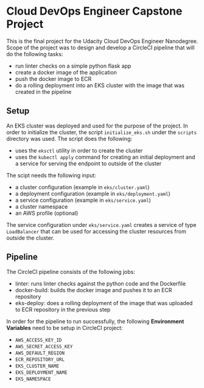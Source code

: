 # Cloud DevOps Engineer Capstone Project

This is the final project for the Udacity Cloud DevOps Engineer Nanodegree. Scope of the project was to design and develop a CircleCI pipeline that will do the following tasks:
- run linter checks on a simple python flask app
- create a docker image of the application
- push the docker image to ECR
- do a rolling deployment into an EKS cluster with the image that was created in the pipeline

## Setup
An EKS cluster was deployed and used for the purpose of the project. 
In order to initialize the cluster, the script  `initialize_eks.sh` under the `scripts` directory was used. The script does the following: 
- uses the `eksctl` utility in order to create the cluster
- uses the `kubectl apply` command for creating an initial deployment and a service for serving the endpoint to outside of the cluster 

The scipt needs the following input: 
- a cluster configuration (example in `eks/cluster.yaml`)
- a  deployment configuration (example in `eks/deployment.yaml`)
- a service configuration (example in `eks/service.yaml`)
- a cluster namespace
- an AWS profile (optional)

The service configuration under `eks/service.yaml` creates a service of type `LoadBalancer` that can be used for accessing the cluster resources from outside the cluster. 

## Pipeline
The CircleCI pipeline consists of the following jobs:
- linter: runs linter checks against the python code and the Dockerfile
- docker-build: builds the docker image and pushes it to an ECR repository
- eks-deploy: does a rolling deployment of the image that was uploaded to ECR repository in the previous step

In order for the pipeline to run successfully, the following **Environment Variables** need to be setup in CircleCI project: 
- `AWS_ACCESS_KEY_ID`
- `AWS_SECRET_ACCESS_KEY`
- `AWS_DEFAULT_REGION`
- `ECR_REPOSITORY_URL`
- `EKS_CLUSTER_NAME`
- `EKS_DEPLOYMENT_NAME`
- `EKS_NAMESPACE`
